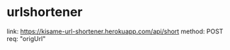 # urlshortener

link: https://kisame-url-shortener.herokuapp.com/api/short
method: POST
req: "origUrl"
